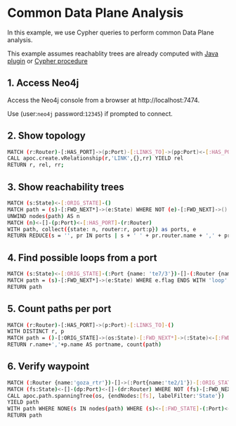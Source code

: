 # Common Data Plane Analysis
In this example, we use Cypher queries to perform common Data Plane analysis.

This example assumes reachablity trees are already computed with [Java plugin](./reachability-java.md) or [Cypher procedure](./reachability-cypher.md)


## 1. Access Neo4j
Access the Neo4j console from a browser at http://localhost:7474.

Use (user:`neo4j` password:`12345`) if prompted to connect.


## 2. Show topology
```bash
MATCH (r:Router)-[:HAS_PORT]->(p:Port)-[:LINKS_TO]->(pp:Port)<-[:HAS_PORT]-(rr:Router)
CALL apoc.create.vRelationship(r,'LINK',{},rr) YIELD rel
RETURN r, rel, rr;
```


## 3. Show reachability trees
```bash
MATCH (s:State)<-[:ORIG_STATE]-()
MATCH path = (s)-[:FWD_NEXT*]->(e:State) WHERE NOT (e)-[:FWD_NEXT]->()
UNWIND nodes(path) AS n
MATCH (n)<-[]-(p:Port)<-[:HAS_PORT]-(r:Router) 
WITH path, collect({state: n, router:r, port:p}) as ports, e
RETURN REDUCE(s = '', pr IN ports | s + ' ' + pr.router.name + ',' + pr.port.name) AS paths, e.flag
```

## 4. Find possible loops from a port
```bash
MATCH (s:State)<-[:ORIG_STATE]-(:Port {name: 'te7/3'})-[]-(:Router {name: 'bbra_rtr'})
MATCH path = (s)-[:FWD_NEXT*]->(e:State) WHERE e.flag ENDS WITH 'loop'
RETURN path
```

## 5. Count paths per port
```bash
MATCH (r:Router)-[:HAS_PORT]->(p:Port)-[:LINKS_TO]-()
WITH DISTINCT r, p
MATCH path = ()-[:ORIG_STATE]->(os:State)-[:FWD_NEXT*]->(:State)<-[:FWD_STATE]-(p)
RETURN r.name+','+p.name AS portname, count(path)
```

## 6. Verify waypoint
```bash
MATCH (:Router {name:'goza_rtr'})-[]->(:Port{name:'te2/1'})-[:ORIG_STATE]->(os:State)
MATCH (fs:State)<-[]-(dp:Port)<-[]-(dr:Router) WHERE NOT (fs)-[:FWD_NEXT]->() AND dr.name+','+dp.name IN ["yoza_rtr,te7/1", "bbrb_rtr,te6/2", "bbrb_rtr,te7/2", "bbrb_rtr,te7/3", "bbrb_rtr,te1/2", "bbrb_rtr,te1/1", "bbrb_rtr,gi4/8", "bbrb_rtr,te6/4", "bbrb_rtr,gi4/3", "bbrb_rtr,gi5/1", "roza_rtr,te3/1", "yozb_rtr,te1/4", "bbrb_rtr,te6/3", "boza_rtr,te3/1", "rozb_rtr,te2/1", "bbrb_rtr,te1/4", "bozb_rtr,te2/1", "bbrb_rtr,te7/4", "bbrb_rtr,te6/1", "gozb_rtr,te2/1", "poza_rtr,te3/1"] 
CALL apoc.path.spanningTree(os, {endNodes:[fs], labelFilter:'State'})
YIELD path
WITH path WHERE NONE(s IN nodes(path) WHERE (s)<-[:FWD_STATE]-(:Port)<-[]-(:Router {name: 'bbra_rtr'}))
RETURN path
```